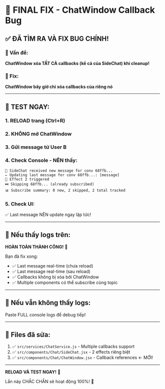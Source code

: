 # 🎯 FINAL FIX - ChatWindow Callback Bug

## ✅ ĐÃ TÌM RA VÀ FIX BUG CHÍNH!

### 🐛 Vấn đề:
**ChatWindow xóa TẤT CẢ callbacks (kể cả của SideChat) khi cleanup!**

### 🔧 Fix:
**ChatWindow bây giờ chỉ xóa callbacks của riêng nó**

---

## 🧪 TEST NGAY:

### 1. **RELOAD trang** (Ctrl+R)

### 2. **KHÔNG mở ChatWindow**

### 3. **Gửi message từ User B**

### 4. **Check Console - NÊN thấy:**
```
📨 SideChat received new message for conv 68ffb...
✏️ Updating last message for conv 68ffb...: [message]
🔄 Effect 2 triggered
⏭️ Skipping 68ffb... (already subscribed)
📊 Subscribe summary: 0 new, 2 skipped, 2 total tracked
```

### 5. **Check UI:**
✅ Last message NÊN update ngay lập tức!

---

## 🎉 Nếu thấy logs trên:

**HOÀN TOÀN THÀNH CÔNG!** 🎊

Bạn đã fix xong:
- ✅ Last message real-time (chưa reload)
- ✅ Last message real-time (sau reload)  
- ✅ Callbacks không bị xóa bởi ChatWindow
- ✅ Multiple components có thể subscribe cùng topic

---

## 🚨 Nếu vẫn không thấy logs:

Paste FULL console logs để debug tiếp!

---

## 📝 Files đã sửa:

1. ✅ `src/services/ChatService.js` - Multiple callbacks support
2. ✅ `src/components/Chat/SideChat.jsx` - 2 effects riêng biệt
3. ✅ `src/components/Chat/ChatWindow.jsx` - Callback references ← MỚI!

---

**RELOAD VÀ TEST NGAY!** 🚀

Lần này CHẮC CHẮN sẽ hoạt động 100%! 💪

